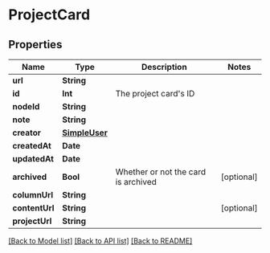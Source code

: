 # ProjectCard

## Properties
Name | Type | Description | Notes
------------ | ------------- | ------------- | -------------
**url** | **String** |  | 
**id** | **Int** | The project card&#39;s ID | 
**nodeId** | **String** |  | 
**note** | **String** |  | 
**creator** | [**SimpleUser**](SimpleUser.md) |  | 
**createdAt** | **Date** |  | 
**updatedAt** | **Date** |  | 
**archived** | **Bool** | Whether or not the card is archived | [optional] 
**columnUrl** | **String** |  | 
**contentUrl** | **String** |  | [optional] 
**projectUrl** | **String** |  | 

[[Back to Model list]](../README.md#documentation-for-models) [[Back to API list]](../README.md#documentation-for-api-endpoints) [[Back to README]](../README.md)


